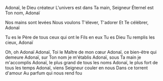 Adonaï, le Dieu créateur
L'univers est dans Ta main, Seigneur
Éternel est Ton nom, Adonaï

Nos mains sont levées
Nous voulons T'élever, T'adorer
Et Te célébrer, Adonaï

Tu es le Père de tous ceux qui ont le Fils en eux
Tu es Dieu
Tu remplis les cieux, Adonaï

Oh, oh Adonaï
Adonaï, Toi le Maître de mon cœur
Adonaï, ce bien-être qui demeure
Adonaï, sur Ton nom je m'établis
Adonaï, sous Ta main je m'accomplis
Adonaï, le plus grand de tous les noms
Adonaï, le plus fort de tous les temps
Adonaï, viens Seigneur couler en nous
Dans ce torrent d'amour
Au parfum qui nous rend fou

